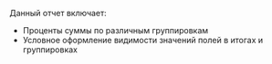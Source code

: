 Данный отчет включает:
- Проценты суммы по различным группировкам
- Условное оформление видимости значений полей в итогах и группировках
